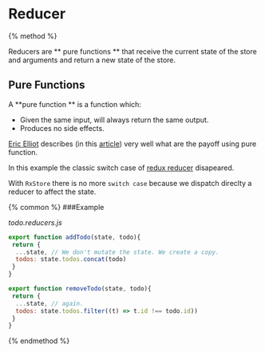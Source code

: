 # Reducer

{% method %}

Reducers are ** pure functions ** that receive the current state of the store and arguments and return a new state of the store. 

## Pure Functions
A **pure function ** is a function which:
 * Given the same input, will always return the same output.
 * Produces no side effects.

 [Eric Elliot](https://twitter.com/_ericelliott) describes (in this [article](https://medium.com/javascript-scene/master-the-javascript-interview-what-is-a-pure-function-d1c076bec976)) very well  what are the payoff using pure function.
 
 In this example the classic switch case of [redux reducer](https://redux.js.org/basics/reducers#handling-more-actions) disapeared.
 
 With `RxStore` there is no more `switch case` because we dispatch direclty a reducer to affect the state.

{% common %}
###Example

_todo.reducers.js_

```js
export function addTodo(state, todo){
 return {
  ...state, // We don't mutate the state. We create a copy.
  todos: state.todos.concat(todo)
 }
}

export function removeTodo(state, todo){
 return {
  ...state, // again. 
  todos: state.todos.filter((t) => t.id !== todo.id))
 }
}
```

{% endmethod %}

